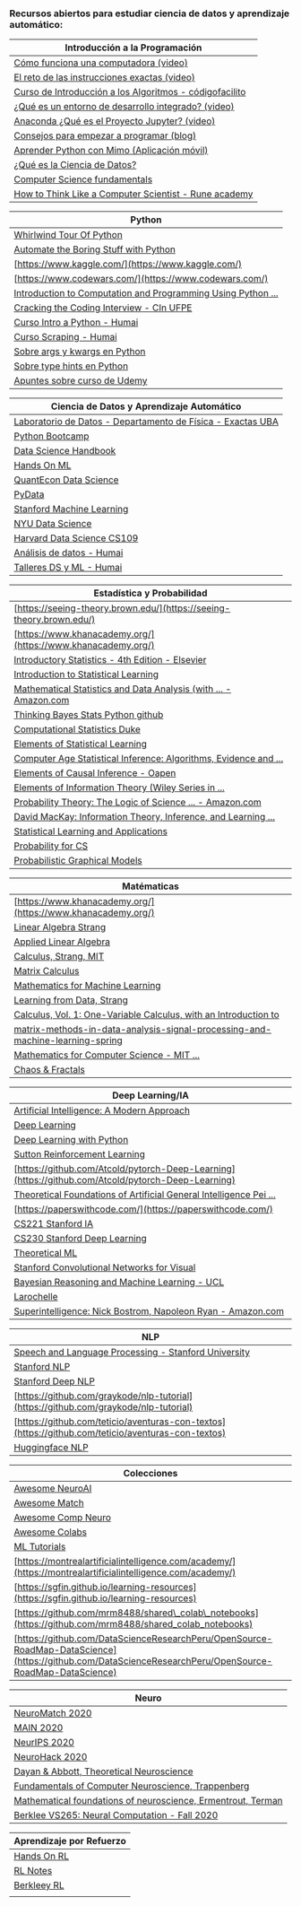 ### Recursos abiertos para estudiar ciencia de datos y aprendizaje automático: 


| Introducción a la Programación                                                                                                                                                                                  |
|-----------------------------------------------------------------------------------------------------------------------------------------------------------------------------------------------------------------|
| [Cómo funciona una computadora (video)](https://www.youtube.com/watch?v=oYxE3L-6-a8)                                                                                                                            |
| [El reto de las instrucciones exactas (video)](https://www.youtube.com/watch?v=Sk0oWFYMKbc)                                                                                                                     |
| [Curso de Introducción a los Algoritmos - códigofacilito](https://codigofacilito.com/cursos/algoritmos)                                                                                                         |
| [¿Qué es un entorno de desarrollo integrado? (video)](https://www.youtube.com/watch?v=_WKWpJEv9UY)                                                                                                              |
| [Anaconda ¿Qué es el Proyecto Jupyter? (video)](https://www.youtube.com/watch?v=Gi92BhWuuT0)                                                                                                                    |
| [Consejos para empezar a programar (blog)](https://unlugarparapensar.wixsite.com/unlugarparapensar/post/guia-definitiva-para-empezar-a-programar-qu%C3%A9-hacer-y-qu%C3%A9-no-hacer-cuando-reci%C3%A9n-inicias) |
| [Aprender Python con Mimo (Aplicación móvil)](https://getmimo.com/)                                                                                                                                             |
| [¿Qué es la Ciencia de Datos?](https://medium.com/datos-y-ciencia/qu%C3%A9-diablos-es-ciencia-de-datos-f1c8c7add107)                                                                                            |
| [Computer Science fundamentals](https://brilliant.org/courses/computer-science-essentials/)                                                                                                                     |
| [How to Think Like a Computer Scientist - Rune academy](https://runestone.academy/runestone/books/published/thinkcspy/index.html)                                                                               |


| Python                                                                                                                                                                |
|-----------------------------------------------------------------------------------------------------------------------------------------------------------------------|
| [Whirlwind Tour Of Python](https://github.com/jakevdp/WhirlwindTourOfPython)                                                                                          |
| [Automate the Boring Stuff with Python](https://automatetheboringstuff.com/)                                                                                          |
| [https://www.kaggle.com/](https://www.kaggle.com/)                                                                                                                    |
| [https://www.codewars.com/](https://www.codewars.com/)                                                                                                                |
| [Introduction to Computation and Programming Using Python ...](http://fuuu.be/polytech/INFOF408/Introduction-To-The-Theory-Of-Computation-Michael-Sipser.pdf)         |
| [Cracking the Coding Interview - CIn UFPE](https://cin.ufpe.br/~fbma/Crack/Cracking%20the%20Coding%20Interview%20189%20Programming%20Questions%20and%20Solutions.pdf) |
| [Curso Intro a Python - Humai](https://github.com/institutohumai/cursos-python/tree/master/Introduccion)                                                              |
| [Curso Scraping - Humai](https://github.com/institutohumai/cursos-python/tree/master/Scraping) |
| [Sobre args y kwargs en Python](https://ellibrodepython.com/args-kwargs-python)  |
| [Sobre type hints en Python](https://www.youtube.com/watch?v=GYtzeTcOjxc)    |
| [Apuntes sobre curso de Udemy](https://docs.hektorprofe.net/python/)      |


| Ciencia de Datos y Aprendizaje Automático                                                                       |
|-----------------------------------------------------------------------------------------------------------------|
| [Laboratorio de Datos - Departamento de Física - Exactas UBA](http://materias.df.uba.ar/lda2021c1/sample-page/) |
| [Python Bootcamp](https://github.com/Pierian-Data/Complete-Python-3-Bootcamp)                                   |
| [Data Science Handbook](https://jakevdp.github.io/PythonDataScienceHandbook/)                                   |
| [Hands On ML](https://github.com/ageron/handson-ml2)                                                            |
| [QuantEcon Data Science](https://github.com/QuantEcon/quantecon-notebooks-datascience)                          |
| [PyData](https://github.com/wesm/pydata-book)                                                                   |
| [Stanford Machine Learning](http://cs229.stanford.edu/syllabus-fall2020.html)                                   |
| [NYU Data Science](https://davidrosenberg.github.io/ml2019/#lectures)                                           |
| [Harvard Data Science CS109 ](http://cs109.github.io/2015/)                                                     |
| [Análisis de datos - Humai](https://github.com/institutohumai/cursos-python/tree/master/AnalisisDeDatos)        |
| [Talleres DS y ML - Humai](https://github.com/institutohumai/talleres)                                          |

| Estadística y Probabilidad                                                                                                                                         |
|--------------------------------------------------------------------------------------------------------------------------------------------------------------------|
| [https://seeing-theory.brown.edu/](https://seeing-theory.brown.edu/)                                                                                               |
| [https://www.khanacademy.org/](https://www.khanacademy.org/)                                                                                                       |
| [Introductory Statistics - 4th Edition - Elsevier](https://www.elsevier.com/books/introductory-statistics/ross/978-0-12-804317-2)                                  |
| [Introduction to Statistical Learning](http://faculty.marshall.usc.edu/gareth-james/ISL/)                                                                          |
| [Mathematical Statistics and Data Analysis (with ... - Amazon.com](https://www.amazon.com/Mathematical-Statistics-Analysis-Available-Enhanced/dp/0534399428)       |
| [Thinking Bayes Stats Python github](https://github.com/AllenDowney/ThinkBayes)                                                                                    |
| [Computational Statistics Duke](https://people.duke.edu/~ccc14/sta-663/)                                                                                           |
| [Elements of Statistical Learning](https://web.stanford.edu/~hastie/ElemStatLearn/)                                                                                |
| [Computer Age Statistical Inference: Algorithms, Evidence and ...](https://web.stanford.edu/~hastie/CASI/)                                                         |
| [Elements of Causal Inference - Oapen](https://library.oapen.org/bitstream/handle/20.500.12657/26040/11283.pdf?sequence=1&isAllowed=y)                             |
| [Elements of Information Theory (Wiley Series in ...](http://staff.ustc.edu.cn/~cgong821/Wiley.Interscience.Elements.of.Information.Theory.Jul.2006.eBook-DDU.pdf) |
| [Probability Theory: The Logic of Science ... - Amazon.com](https://www.amazon.com/Probability-Theory-Science-T-Jaynes/dp/0521592712)                              |
| [David MacKay: Information Theory, Inference, and Learning ...](http://www.inference.org.uk/mackay/itila/book.html)                                                |
| [Statistical Learning and Applications](https://cbmm.mit.edu/lh-9-520/syllabus)                                                                                    |
| [Probability for CS](http://web.stanford.edu/class/cs109/)                                                                                                         |
| [Probabilistic Graphical Models](https://cs.stanford.edu/~ermon/cs228/index.html)                                                                                  |


| Matématicas                                                                                                                                                                                                         |
|---------------------------------------------------------------------------------------------------------------------------------------------------------------------------------------------------------------------|
| [https://www.khanacademy.org/](https://www.khanacademy.org/)                                                                                                                                                        |
| [Linear Algebra Strang](https://www.academia.edu/32459792/_Strang_G_Linear_algebra_and_its_applications_4_5881001_PDF)                                                                                              |
| [Applied Linear Algebra](http://vmls-book.stanford.edu/vmls.pdf)                                                                                                                                                    |
| [Calculus, Strang, MIT](https://ocw.mit.edu/resources/res-18-001-calculus-online-textbook-spring-2005/textbook/)                                                                                                    |
| [Matrix Calculus](https://explained.ai/matrix-calculus/)                                                                                                                                                            |
| [Mathematics for Machine Learning](https://mml-book.com/)                                                                                                                                                           |
| [Learning from Data, Strang](http://math.mit.edu/~gs/learningfromdata/#contents)                                                                                                                                    |
| [Calculus, Vol. 1: One-Variable Calculus, with an Introduction to](https://www.amazon.com/Calculus-Vol-One-Variable-Introduction-Algebra/dp/0471000051)                                                             |
| [matrix-methods-in-data-analysis-signal-processing-and-machine-learning-spring](https://ocw.mit.edu/courses/mathematics/18-065-matrix-methods-in-data-analysis-signal-processing-and-machine-learning-spring-2018/) |
| [Mathematics for Computer Science - MIT ...](https://ocw.mit.edu/courses/electrical-engineering-and-computer-science/6-042j-mathematics-for-computer-science-fall-2010/)                                            |
| [Chaos & Fractals](http://carlosreynoso.com.ar/archivos/peitgen.pdf)                                                                                                                                                |


| Deep Learning/IA                                                                                                                                      |
|-------------------------------------------------------------------------------------------------------------------------------------------------------|
| [Artificial Intelligence: A Modern Approach](http://aima.cs.berkeley.edu/)                                                                            |
| [Deep Learning](https://www.deeplearningbook.org/)                                                                                                    |
| [Deep Learning with Python](https://github.com/fchollet/deep-learning-with-python-notebooks)                                                          |
| [Sutton Reinforcement Learning](https://web.stanford.edu/class/psych209/Readings/SuttonBartoIPRLBook2ndEd.pdf)                                        |
| [https://github.com/Atcold/pytorch-Deep-Learning](https://github.com/Atcold/pytorch-Deep-Learning)                                                    |
| [Theoretical Foundations of Artificial General Intelligence Pei ...](https://www.springer.com/gp/book/9789491216619)                                  |
| [https://paperswithcode.com/](https://paperswithcode.com/)                                                                                            |
| [CS221 Stanford IA](https://stanford-cs221.github.io/autumn2020/)                                                                                     |
| [CS230 Stanford Deep Learning](https://cs230.stanford.edu/)                                                                                           |
| [Theoretical ML](https://www.cs.princeton.edu/courses/archive/spring19/cos511/index.html)                                                             |
| [Stanford Convolutional Networks for Visual](http://cs231n.stanford.edu/)                                                                             |
| [Bayesian Reasoning and Machine Learning - UCL](http://web4.cs.ucl.ac.uk/staff/D.Barber/textbook/090310.pdf?roistat_visit=10865700)                   |
| [Larochelle](http://info.usherbrooke.ca/hlarochelle/neural_networks/content.html)                                                                     |
| [Superintelligence: Nick Bostrom, Napoleon Ryan - Amazon.com](https://www.amazon.com/Superintelligence-Dangers-Strategies-Nick-Bostrom/dp/1501227742) |


| NLP                                                                                                         |
|-------------------------------------------------------------------------------------------------------------|
| [Speech and Language Processing - Stanford University](https://web.stanford.edu/~jurafsky/slp3/ed3book.pdf) |
| [Stanford NLP](http://cs224n.stanford.edu/)                                                                 |
| [Stanford Deep NLP](http://cs224d.stanford.edu/syllabus.html)                                               |
| [https://github.com/graykode/nlp-tutorial](https://github.com/graykode/nlp-tutorial)                        |
| [https://github.com/teticio/aventuras-con-textos](https://github.com/teticio/aventuras-con-textos)          |
| [Huggingface NLP](https://huggingface.co/course/chapter1)                                                   |


| Colecciones                                                                                                                                            |
|--------------------------------------------------------------------------------------------------------------------------------------------------------|
| [Awesome NeuroAI](https://github.com/CYHSM/awesome-neuro-ai-papers)                                                                                    |
| [Awesome Match](https://github.com/rossant/awesome-math)                                                                                               |
| [Awesome Comp Neuro](https://github.com/eselkin/awesome-computational-neuroscience)                                                                    |
| [Awesome Colabs](https://github.com/amrzv/awesome-colab-notebooks)                                                                                     |
| [ML Tutorials](https://github.com/ujjwalkarn/Machine-Learning-Tutorials)                                                                               |
| [https://montrealartificialintelligence.com/academy/](https://montrealartificialintelligence.com/academy/)                                             |
| [https://sgfin.github.io/learning-resources](https://sgfin.github.io/learning-resources)                                                               |
| [https://github.com/mrm8488/shared\_colab\_notebooks](https://github.com/mrm8488/shared_colab_notebooks)                                               |
| [https://github.com/DataScienceResearchPeru/OpenSource-RoadMap-DataScience](https://github.com/DataScienceResearchPeru/OpenSource-RoadMap-DataScience) |


| Neuro                                                                                                                                                 |
|-------------------------------------------------------------------------------------------------------------------------------------------------------|
| [NeuroMatch 2020](https://github.com/NeuromatchAcademy/course-content)                                                                                |
| [MAIN 2020](https://www.crowdcast.io/e/main2020/13)                                                                                                   |
| [NeurIPS 2020](https://neurips.cc/virtual/2020/public/cal_main.html)                                                                                  |
| [NeuroHack 2020](https://github.com/neurohackademy/nh2020-curriculum)                                                                                 |
| [Dayan & Abbott, Theoretical Neuroscience](http://www.gatsby.ucl.ac.uk/~lmate/biblio/dayanabbott.pdf)                                                 |
| [Fundamentals of Computer Neuroscience, Trappenberg](https://www.amazon.com/Fundamentals-Computational-Neuroscience-Thomas-Trappenberg/dp/0199568413) |
| [Mathematical foundations of neuroscience, Ermentrout, Terman](https://www.springer.com/gp/book/9780387877075)                                        |
| [Berklee VS265: Neural Computation - Fall 2020](https://redwood.berkeley.edu/courses/vs265/)                                                          |


| Aprendizaje por Refuerzo                                                               |
|----------------------------------------------------------------------------------------|
| [Hands On RL](https://github.com/PacktPublishing/Deep-Reinforcement-Learning-Hands-On) |
| [RL Notes](https://github.com/dennybritz/reinforcement-learning)                       |
| [Berkleey RL](http://rail.eecs.berkeley.edu/deeprlcourse/)                             |
|                                                                                        |
